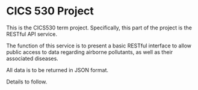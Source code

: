 # CICS 530 Project

This is the CICS530 term project. Specifically, this part of the project is the 
RESTful API service.

The function of this service is to present a basic RESTful interface to allow
public access to data regarding airborne pollutants, as well as their associated
diseases.

All data is to be returned in JSON format.

Details to follow.